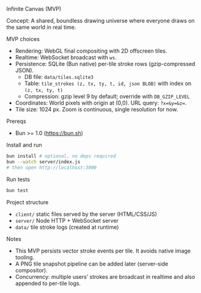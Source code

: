 Infinite Canvas (MVP)

Concept: A shared, boundless drawing universe where everyone draws on the same world in real time.

MVP choices
- Rendering: WebGL final compositing with 2D offscreen tiles.
- Realtime: WebSocket broadcast with `ws`.
- Persistence: SQLite (Bun native) per-tile stroke rows (gzip-compressed JSON).
  - DB file: `data/tiles.sqlite3`
  - Table: `tile_strokes (z, tx, ty, t, id, json BLOB)` with index on `(z, tx, ty, t)`
  - Compression: gzip level 9 by default; override with `DB_GZIP_LEVEL`
- Coordinates: World pixels with origin at (0,0). URL query: `?x=&y=&z=`.
- Tile size: 1024 px. Zoom is continuous, single resolution for now.

Prereqs
- Bun >= 1.0 (https://bun.sh)

Install and run
```bash
bun install # optional, no deps required
bun --watch server/index.js
# then open http://localhost:3000
```

Run tests
```bash
bun test
```

Project structure
- `client/` static files served by the server (HTML/CSS/JS)
- `server/` Node HTTP + WebSocket server
- `data/` tile stroke logs (created at runtime)

Notes
- This MVP persists vector stroke events per tile. It avoids native image tooling.
- A PNG tile snapshot pipeline can be added later (server-side compositor).
- Concurrency: multiple users’ strokes are broadcast in realtime and also appended to per-tile logs.
